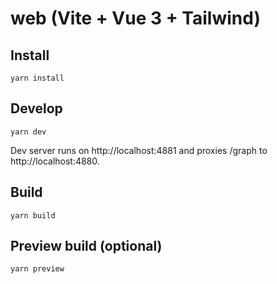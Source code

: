# web (Vite + Vue 3 + Tailwind)

## Install
```
yarn install
```

## Develop
```
yarn dev
```

Dev server runs on http://localhost:4881 and proxies /graph to http://localhost:4880.

## Build
```
yarn build
```

## Preview build (optional)
```
yarn preview
```
